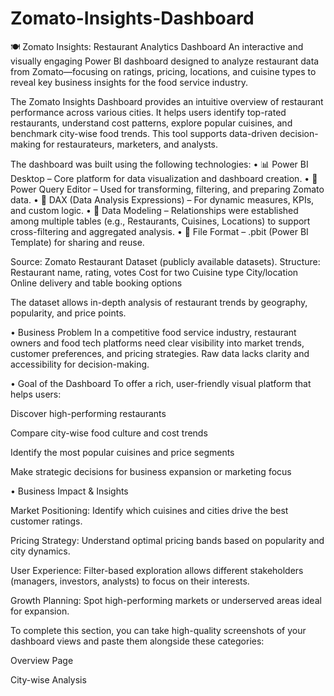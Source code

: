 # Zomato-Insights-Dashboard

🍽️ Zomato Insights: Restaurant Analytics Dashboard
An interactive and visually engaging Power BI dashboard designed to analyze restaurant data from Zomato—focusing on ratings, pricing, locations, and cuisine types to reveal key business insights for the food service industry.

The Zomato Insights Dashboard provides an intuitive overview of restaurant performance across various cities. It helps users identify top-rated restaurants, understand cost patterns, explore popular cuisines, and benchmark city-wise food trends. This tool supports data-driven decision-making for restaurateurs, marketers, and analysts.

The dashboard was built using the following technologies:
• 📊 Power BI Desktop – Core platform for data visualization and dashboard creation.
• 🔄 Power Query Editor – Used for transforming, filtering, and preparing Zomato data.
• 🧠 DAX (Data Analysis Expressions) – For dynamic measures, KPIs, and custom logic.
• 📝 Data Modeling – Relationships were established among multiple tables (e.g., Restaurants, Cuisines, Locations) to support cross-filtering and aggregated analysis.
• 📁 File Format – .pbit (Power BI Template) for sharing and reuse.

Source: Zomato Restaurant Dataset (publicly available datasets).
Structure:
Restaurant name, rating, votes
Cost for two
Cuisine type
City/location
Online delivery and table booking options

The dataset allows in-depth analysis of restaurant trends by geography, popularity, and price points.

• Business Problem
In a competitive food service industry, restaurant owners and food tech platforms need clear visibility into market trends, customer preferences, and pricing strategies. Raw data lacks clarity and accessibility for decision-making.

• Goal of the Dashboard
To offer a rich, user-friendly visual platform that helps users:

Discover high-performing restaurants

Compare city-wise food culture and cost trends

Identify the most popular cuisines and price segments

Make strategic decisions for business expansion or marketing focus


• Business Impact & Insights

Market Positioning: Identify which cuisines and cities drive the best customer ratings.

Pricing Strategy: Understand optimal pricing bands based on popularity and city dynamics.

User Experience: Filter-based exploration allows different stakeholders (managers, investors, analysts) to focus on their interests.

Growth Planning: Spot high-performing markets or underserved areas ideal for expansion.

To complete this section, you can take high-quality screenshots of your dashboard views and paste them alongside these categories:

Overview Page

City-wise Analysis

